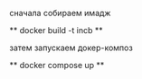 сначала собираем имадж

** docker build -t incb **

затем запускаем докер-композ

** docker compose up **
